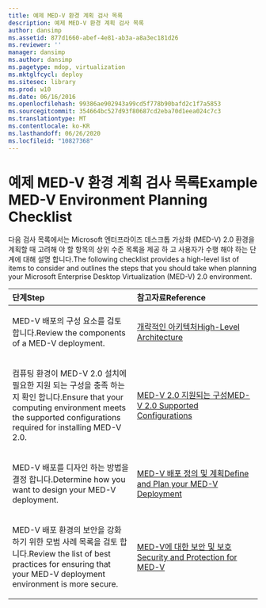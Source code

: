 ```yaml
---
title: 예제 MED-V 환경 계획 검사 목록
description: 예제 MED-V 환경 계획 검사 목록
author: dansimp
ms.assetid: 877d1660-abef-4e81-ab3a-a8a3ec181d26
ms.reviewer: ''
manager: dansimp
ms.author: dansimp
ms.pagetype: mdop, virtualization
ms.mktglfcycl: deploy
ms.sitesec: library
ms.prod: w10
ms.date: 06/16/2016
ms.openlocfilehash: 99386ae902943a99cd5f778b90bafd2c1f7a5853
ms.sourcegitcommit: 354664bc527d93f80687cd2eba70d1eea024c7c3
ms.translationtype: MT
ms.contentlocale: ko-KR
ms.lasthandoff: 06/26/2020
ms.locfileid: "10827368"
---
```

# <span data-ttu-id="0b8ec-103">예제 MED-V 환경 계획 검사 목록</span><span class="sxs-lookup"><span data-stu-id="0b8ec-103">Example MED-V Environment Planning Checklist</span></span>


<span data-ttu-id="0b8ec-104">다음 검사 목록에서는 Microsoft 엔터프라이즈 데스크톱 가상화 (MED-V) 2.0 환경을 계획할 때 고려해 야 할 항목의 상위 수준 목록을 제공 하 고 사용자가 수행 해야 하는 단계에 대해 설명 합니다.</span><span class="sxs-lookup"><span data-stu-id="0b8ec-104">The following checklist provides a high-level list of items to consider and outlines the steps that you should take when planning your Microsoft Enterprise Desktop Virtualization (MED-V) 2.0 environment.</span></span>

<table>
<colgroup>
<col width="50%" />
<col width="50%" />
</colgroup>
<thead>
<tr class="header">
<th align="left"><span data-ttu-id="0b8ec-105">단계</span><span class="sxs-lookup"><span data-stu-id="0b8ec-105">Step</span></span></th>
<th align="left"><span data-ttu-id="0b8ec-106">참고자료</span><span class="sxs-lookup"><span data-stu-id="0b8ec-106">Reference</span></span></th>
</tr>
</thead>
<tbody>
<tr class="odd">
<td align="left"><p><span data-ttu-id="0b8ec-107">MED-V 배포의 구성 요소를 검토 합니다.</span><span class="sxs-lookup"><span data-stu-id="0b8ec-107">Review the components of a MED-V deployment.</span></span></p></td>
<td align="left"><p><a href="high-level-architecturemedv2.md" data-raw-source="[High-Level Architecture](high-level-architecturemedv2.md)"><span data-ttu-id="0b8ec-108">개략적인 아키텍처</span><span class="sxs-lookup"><span data-stu-id="0b8ec-108">High-Level Architecture</span></span></a></p></td>
</tr>
<tr class="even">
<td align="left"><p><span data-ttu-id="0b8ec-109">컴퓨팅 환경이 MED-V 2.0 설치에 필요한 지원 되는 구성을 충족 하는지 확인 합니다.</span><span class="sxs-lookup"><span data-stu-id="0b8ec-109">Ensure that your computing environment meets the supported configurations required for installing MED-V 2.0.</span></span></p></td>
<td align="left"><p><a href="med-v-20-supported-configurations.md" data-raw-source="[MED-V 2.0 Supported Configurations](med-v-20-supported-configurations.md)"><span data-ttu-id="0b8ec-110">MED-V 2.0 지원되는 구성</span><span class="sxs-lookup"><span data-stu-id="0b8ec-110">MED-V 2.0 Supported Configurations</span></span></a></p></td>
</tr>
<tr class="odd">
<td align="left"><p><span data-ttu-id="0b8ec-111">MED-V 배포를 디자인 하는 방법을 결정 합니다.</span><span class="sxs-lookup"><span data-stu-id="0b8ec-111">Determine how you want to design your MED-V deployment.</span></span></p></td>
<td align="left"><p><a href="define-and-plan-your-med-v-deployment.md" data-raw-source="[Define and Plan your MED-V Deployment](define-and-plan-your-med-v-deployment.md)"><span data-ttu-id="0b8ec-112">MED-V 배포 정의 및 계획</span><span class="sxs-lookup"><span data-stu-id="0b8ec-112">Define and Plan your MED-V Deployment</span></span></a></p></td>
</tr>
<tr class="even">
<td align="left"><p><span data-ttu-id="0b8ec-113">MED-V 배포 환경의 보안을 강화 하기 위한 모범 사례 목록을 검토 합니다.</span><span class="sxs-lookup"><span data-stu-id="0b8ec-113">Review the list of best practices for ensuring that your MED-V deployment environment is more secure.</span></span></p></td>
<td align="left"><p><a href="security-and-protection-for-med-v.md" data-raw-source="[Security and Protection for MED-V](security-and-protection-for-med-v.md)"><span data-ttu-id="0b8ec-114">MED-V에 대한 보안 및 보호</span><span class="sxs-lookup"><span data-stu-id="0b8ec-114">Security and Protection for MED-V</span></span></a></p></td>
</tr>
</tbody>
</table>

 

 

 






